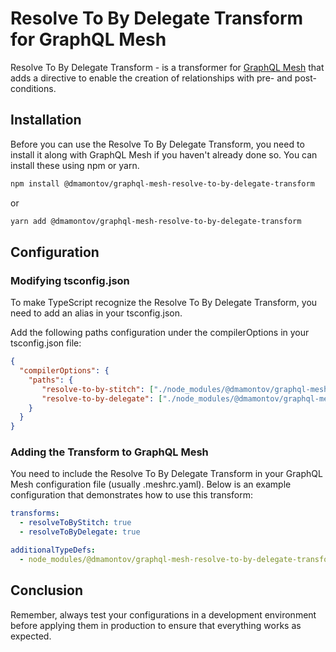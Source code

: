 # Resolve To By Delegate Transform for GraphQL Mesh

Resolve To By Delegate Transform - is a transformer for [GraphQL Mesh](https://graphql-mesh.com/) that adds a directive to enable the creation of relationships with pre- and post-conditions.

## Installation

Before you can use the Resolve To By Delegate Transform, you need to install it along with GraphQL Mesh if you haven't already done so. You can install these using npm or yarn.

```bash
npm install @dmamontov/graphql-mesh-resolve-to-by-delegate-transform
```

or

```bash
yarn add @dmamontov/graphql-mesh-resolve-to-by-delegate-transform
```

## Configuration

### Modifying tsconfig.json

To make TypeScript recognize the Resolve To By Delegate Transform, you need to add an alias in your tsconfig.json.

Add the following paths configuration under the compilerOptions in your tsconfig.json file:

```json
{
  "compilerOptions": {
    "paths": {
       "resolve-to-by-stitch": ["./node_modules/@dmamontov/graphql-mesh-resolve-to-by-stitch-transform"],
       "resolve-to-by-delegate": ["./node_modules/@dmamontov/graphql-mesh-resolve-to-by-delegate-transform"]
    }
  }
}
```

### Adding the Transform to GraphQL Mesh

You need to include the Resolve To By Delegate Transform in your GraphQL Mesh configuration file (usually .meshrc.yaml). Below is an example configuration that demonstrates how to use this transform:

```yaml
transforms:
  - resolveToByStitch: true
  - resolveToByDelegate: true

additionalTypeDefs:
  - node_modules/@dmamontov/graphql-mesh-resolve-to-by-delegate-transform/esm/resolve-to-by-directive.graphql
```

## Conclusion

Remember, always test your configurations in a development environment before applying them in production to ensure that everything works as expected.